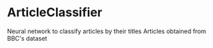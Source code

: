 # ArticleClassifier
Neural network to classify articles by their titles 
Articles obtained from BBC's dataset
